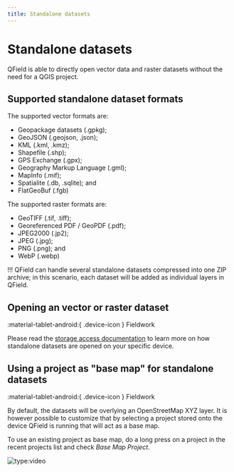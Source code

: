 ```yaml
---
title: Standalone datasets
---
```


# Standalone datasets

QField is able to directly open vector data and raster datasets without the need for a QGIS project. 

## Supported standalone dataset formats

The supported vector formats are:
- Geopackage datasets (.gpkg);
- GeoJSON (.geojson, .json);
- KML (.kml, .kmz);
- Shapefile (.shp);
- GPS Exchange (.gpx);
- Geography Markup Language (.gml);
- MapInfo (.mif);
- Spatialite (.db, .sqlite); and
- FlatGeoBuf (.fgb)

The supported raster formats are:
- GeoTIFF (.tif, .tiff);
- Georeferenced PDF / GeoPDF (.pdf);
- JPEG2000 (.jp2);
- JPEG (.jpg);
- PNG (.png); and
- WebP (.webp)

!!! QField can handle several standalone datasets compressed into one ZIP archive; in this scenario, each dataset will be added as individual layers in QField.

## Opening an vector or raster dataset

:material-tablet-android:{ .device-icon } Fieldwork

Please read the [storage access documentation](/get-started/storage/) to learn more on how standalone datasets are opened on your specific device.

## Using a project as "base map" for standalone datasets

:material-tablet-android:{ .device-icon } Fieldwork

By default, the datasets will be overlying an OpenStreetMap XYZ layer. It is however possible to customize that by selecting a project stored onto the device QField is running that will act as a base map.

To use an existing project as base map, do a long press on a project in the recent projects list and check *Base Map Project*.

![type:video](https://player.vimeo.com/video/604849182)

